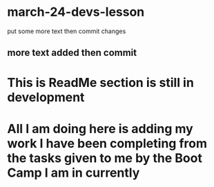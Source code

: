 # march-24-devs-lesson
put some more text then commit changes
## more text added then commit
# This is ReadMe section is still in development
# All I am doing here is adding my work I have been completing from the tasks given to me by the Boot Camp I am in currently
